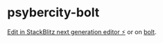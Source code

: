 # psybercity-bolt

[Edit in StackBlitz next generation editor ⚡️](https://stackblitz.com/~/github.com/mandarini/psybercity-bolt) or on [bolt](https://bolt.new/~/sb1-bcqzcq).